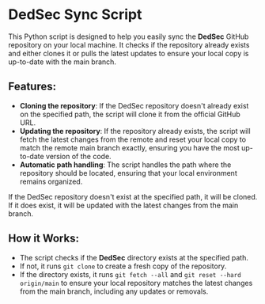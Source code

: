 # DedSec Sync Script

This Python script is designed to help you easily sync the **DedSec** GitHub repository on your local machine. It checks if the repository already exists and either clones it or pulls the latest updates to ensure your local copy is up-to-date with the main branch.

## Features:
- **Cloning the repository**: If the DedSec repository doesn't already exist on the specified path, the script will clone it from the official GitHub URL.
- **Updating the repository**: If the repository already exists, the script will fetch the latest changes from the remote and reset your local copy to match the remote main branch exactly, ensuring you have the most up-to-date version of the code.
- **Automatic path handling**: The script handles the path where the repository should be located, ensuring that your local environment remains organized.

If the DedSec repository doesn't exist at the specified path, it will be cloned. If it does exist, it will be updated with the latest changes from the main branch.

## How it Works:
- The script checks if the **DedSec** directory exists at the specified path.
- If not, it runs `git clone` to create a fresh copy of the repository.
- If the directory exists, it runs `git fetch --all` and `git reset --hard origin/main` to ensure your local repository matches the latest changes from the main branch, including any updates or removals.